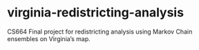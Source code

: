 # virginia-redistricting-analysis
CS664 Final project for redistricting analysis using Markov Chain ensembles on Virginia’s map.

